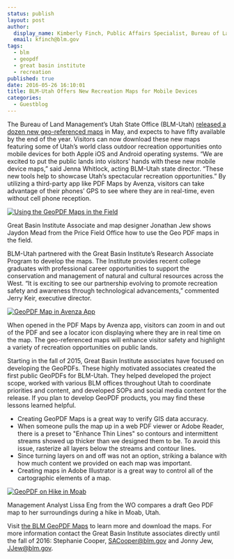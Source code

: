 ```yaml
---
status: publish
layout: post
author:
  display_name: Kimberly Finch, Public Affairs Specialist, Bureau of Land Management-Utah
  email: kfinch@blm.gov
tags:
  - blm
  - geopdf
  - great basin institute
  - recreation
published: true
date: 2016-05-26 16:10:01
title: BLM-Utah Offers New Recreation Maps for Mobile Devices
categories:
  - Guestblog
---
```

The Bureau of Land Management’s Utah State Office (BLM-Utah) [released a dozen new geo-referenced maps](https://www.blm.gov/maps/georeferenced-PDFs) in May, and expects to have fifty available by the end of the year.  Visitors can now download these new maps featuring some of Utah’s world class outdoor recreation opportunities onto mobile devices for both Apple iOS and Android operating systems.  “We are excited to put the public lands into visitors’ hands with these new mobile device maps,” said Jenna Whitlock, acting BLM-Utah state director.  “These new tools help to showcase Utah’s spectacular recreation opportunities.” By utilizing a third-party app like PDF Maps by Avenza, visitors can take advantage of their phones’ GPS to see where they are in real-time, even without cell phone reception.

<div class="caption caption-left pull-left"><a href ="{{ "/images/BLMgeopdfs1.jpg" | prepend: site.baseurl }}"><img src="{{ "/images/BLMgeopdfs1_small.jpg" | prepend: site.baseurl }}" alt="Using the GeoPDF Maps in the Field" /></a><p class="caption-text">Great Basin Institute Associate and map designer Jonathan Jew shows Jaydon Mead from the Price Field Office how to use the Geo PDF maps in the field.</p></div>

BLM-Utah partnered with the Great Basin Institute’s Research Associate Program to develop the maps.  The Institute provides recent college graduates with professional career opportunities to support the conservation and management of natural and cultural resources across the West.  “It is exciting to see our partnership evolving to promote recreation safety and awareness through technological advancements,” commented Jerry Keir, executive director.  

<div class="caption"><a href ="{{ "/images/BLMgeopdfs2.png" | prepend: site.baseurl }}"><img src="{{ "/images/BLMgeopdfs2_small.png" | prepend: site.baseurl }}" alt="GeoPDF Map in Avenza App" /></a><p class="caption-text"> When opened in the PDF Maps by Avenza app, visitors can zoom in and out of the PDF and see a locator icon displaying where they are in real time on the map.  The geo-referenced maps will enhance visitor safety and highlight a variety of recreation opportunities on public lands. </p></div>

Starting in the fall of 2015, Great Basin Institute associates have focused on developing the GeoPDFs.  These highly motivated associates created the first public GeoPDFs for BLM-Utah.  They helped developed the project scope, worked with various BLM offices throughout Utah to coordinate priorities and content, and developed SOPs and social media content for the release.  If you plan to develop GeoPDF products, you may find these lessons learned helpful.

- Creating GeoPDF Maps is a great way to verify GIS data accuracy.
- When someone pulls the map up in a web PDF viewer or Adobe Reader, there is a preset to "Enhance Thin Lines" so contours and intermittent streams showed up thicker than we designed them to be.  To avoid this issue, rasterize all layers below the streams and contour lines.
- Since turning layers on and off was not an option, striking a balance with how much content we provided on each map was important.
- Creating maps in Adobe Illustrator is a great way to control all of the cartographic elements of a map.

<div class="caption"><a href ="{{ "/images/BLMgeopdfs3.png" | prepend: site.baseurl }}"><img src="{{ "/images/BLMgeopdfs3_small.png" | prepend: site.baseurl }}" alt="GeoPDF on Hike in Moab" /></a><p class="caption-text"> Management Analyst Lissa Eng from the WO compares a draft Geo PDF map to her surroundings during a hike in Moab, Utah.
</p></div>

Visit [the BLM GeoPDF Maps](https://www.blm.gov/maps/georeferenced-PDFs) to learn more and download the maps.  For more information contact the Great Basin Institute associates directly until the fall of 2016:  Stephanie Cooper, SACooper@blm.gov and Jonny Jew, JJew@blm.gov.  
